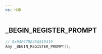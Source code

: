 ```yaml
---
ns: HUD
---
```

## _BEGIN_REGISTER_PROMPT

```c
// 0x04F97DE45A519419
Any _BEGIN_REGISTER_PROMPT();
```

